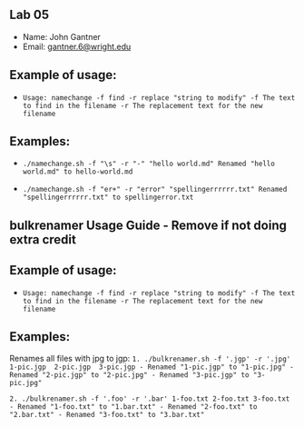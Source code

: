 ## Lab 05

- Name: John Gantner
- Email: gantner.6@wright.edu

## Example of usage:
* `Usage: namechange -f find -r replace "string to modify"
 -f The text to find in the filename
 -r The replacement text for the new filename`

## Examples:
* `./namechange.sh -f "\s" -r "-" "hello world.md"
Renamed "hello world.md" to hello-world.md`

*  `./namechange.sh -f "er+" -r "error" "spellingerrrrrr.txt"
Renamed "spellingerrrrrr.txt" to spellingerror.txt`
## bulkrenamer Usage Guide - Remove if not doing extra credit

## Example of usage:
* `Usage: namechange -f find -r replace "string to modify"
 -f The text to find in the filename
 -r The replacement text for the new filename`

## Examples:
Renames all files with jpg to jgp: 
`1. ./bulkrenamer.sh -f '.jgp' -r '.jpg'  1-pic.jgp  2-pic.jgp  3-pic.jgp
    - Renamed "1-pic.jgp" to "1-pic.jpg"
    - Renamed "2-pic.jgp" to "2-pic.jpg"
    - Renamed "3-pic.jgp" to "3-pic.jpg"`
    
`2. ./bulkrenamer.sh -f '.foo' -r '.bar' 1-foo.txt 2-foo.txt 3-foo.txt
    - Renamed "1-foo.txt" to "1.bar.txt"
    - Renamed "2-foo.txt" to "2.bar.txt"
    - Renamed "3-foo.txt" to "3.bar.txt"`
